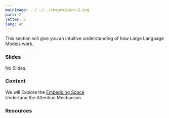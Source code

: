 ```yaml
---
mainImage: ../../../images/part-2.svg
part: 2
letter: b
lang: en
---
```


<div class="content">
This section will give you an intuitive understanding of how Large Language Models work.

### Slides
No Slides.

### Content
We will Explore the [Embedding Space](https://projector.tensorflow.org/)\
Undertand the Attention Mechanism.

### Resources

</div>
